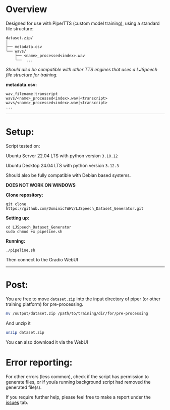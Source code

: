 # Overview

Designed for use with PiperTTS (custom model training), using a standard file structure:

```
dataset.zip/
│
├── metadata.csv
└── wavs/
    ├── <name>_processed<index>.wav
    └──  ...
```
_Should also be compatible with other TTS engines that uses a LJSpeech file structure for training._

**metadata.csv:**

```csv
wav_filename|transcript
wavs/<name>_processed<index>.wav|<transcript>
wavs/<name>_processed<index>.wav|<transcript>
...
```

-----------------------------------

# Setup:

Script tested on:

Ubuntu Server 22.04 LTS with python version `3.10.12`

Ubuntu Desktop 24.04 LTS with python version `3.12.3`

Should also be fully compatible with Debian based systems.

**DOES NOT WORK ON WINDOWS**

**Clone repository:**

```
git clone https://github.com/DominicTWHV/LJSpeech_Dataset_Generator.git
```

**Setting up:**

```
cd LJSpeech_Dataset_Generator
sudo chmod +x pipeline.sh
```

**Running:**

```
./pipeline.sh
```

Then connect to the Gradio WebUI

-----------------------------------

# Post:

You are free to move `dataset.zip` into the input directory of piper (or other training platform) for pre-processing.

```sh
mv /output/dataset.zip /path/to/training/dir/for/pre-processing
```

And unzip it

```sh
unzip dataset.zip
```

You can also download it via the WebUI

# Error reporting:

For other errors (less common), check if the script has permission to generate files, or if you/a running background script had removed the generated file(s).

If you require further help, please feel free to make a report under the [issues](https://github.com/DominicTWHV/LJSpeech_Dataset_Generator/issues) tab.
